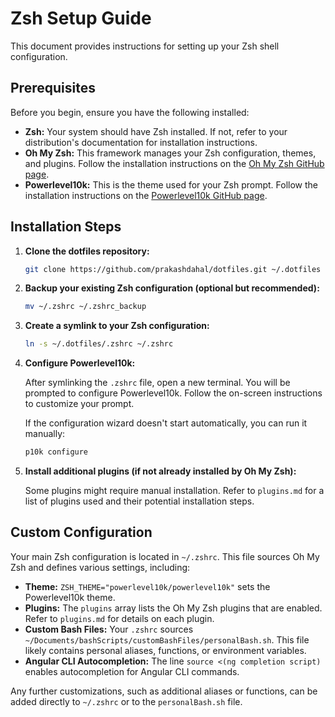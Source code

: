 # Zsh Setup Guide

This document provides instructions for setting up your Zsh shell configuration.

## Prerequisites

Before you begin, ensure you have the following installed:

*   **Zsh:** Your system should have Zsh installed. If not, refer to your distribution's documentation for installation instructions.
*   **Oh My Zsh:** This framework manages your Zsh configuration, themes, and plugins. Follow the installation instructions on the [Oh My Zsh GitHub page](https://ohmyz.sh/).
*   **Powerlevel10k:** This is the theme used for your Zsh prompt. Follow the installation instructions on the [Powerlevel10k GitHub page](https://github.com/romkatv/powerlevel10k#installation).

## Installation Steps

1.  **Clone the dotfiles repository:**

    ```bash
    git clone https://github.com/prakashdahal/dotfiles.git ~/.dotfiles
    ```

2.  **Backup your existing Zsh configuration (optional but recommended):**

    ```bash
    mv ~/.zshrc ~/.zshrc_backup
    ```

3.  **Create a symlink to your Zsh configuration:**

    ```bash
    ln -s ~/.dotfiles/.zshrc ~/.zshrc
    ```

4.  **Configure Powerlevel10k:**

    After symlinking the `.zshrc` file, open a new terminal. You will be prompted to configure Powerlevel10k. Follow the on-screen instructions to customize your prompt.

    If the configuration wizard doesn't start automatically, you can run it manually:

    ```bash
    p10k configure
    ```

5.  **Install additional plugins (if not already installed by Oh My Zsh):**

    Some plugins might require manual installation. Refer to `plugins.md` for a list of plugins used and their potential installation steps.

## Custom Configuration

Your main Zsh configuration is located in `~/.zshrc`. This file sources Oh My Zsh and defines various settings, including:

*   **Theme:** `ZSH_THEME="powerlevel10k/powerlevel10k"` sets the Powerlevel10k theme.
*   **Plugins:** The `plugins` array lists the Oh My Zsh plugins that are enabled. Refer to `plugins.md` for details on each plugin.
*   **Custom Bash Files:** Your `.zshrc` sources `~/Documents/bashScripts/customBashFiles/personalBash.sh`. This file likely contains personal aliases, functions, or environment variables.
*   **Angular CLI Autocompletion:** The line `source <(ng completion script)` enables autocompletion for Angular CLI commands.

Any further customizations, such as additional aliases or functions, can be added directly to `~/.zshrc` or to the `personalBash.sh` file.
